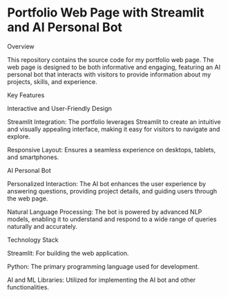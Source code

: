 # Portfolio Web Page with Streamlit and AI Personal Bot
Overview

This repository contains the source code for my portfolio web page. 
The web page is designed to be both informative and engaging, featuring an
AI personal bot that interacts with visitors to provide information about my projects, skills, and experience.

Key Features

Interactive and User-Friendly Design

Streamlit Integration: The portfolio leverages Streamlit to create an intuitive and visually appealing interface, making it easy for visitors to navigate and explore.

Responsive Layout: Ensures a seamless experience on desktops, tablets, and smartphones.


AI Personal Bot

Personalized Interaction: The AI bot enhances the user experience by answering questions, providing project details, and guiding users through the web page.

Natural Language Processing: The bot is powered by advanced NLP models, enabling it to understand and respond to a wide range of queries naturally and accurately.


Technology Stack

Streamlit: For building the web application.

Python: The primary programming language used for development.

AI and ML Libraries: Utilized for implementing the AI bot and other functionalities.
